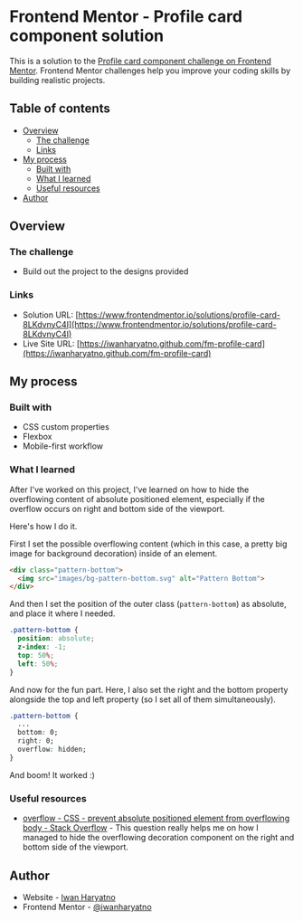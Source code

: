 # Frontend Mentor - Profile card component solution

This is a solution to the [Profile card component challenge on Frontend Mentor](https://www.frontendmentor.io/challenges/profile-card-component-cfArpWshJ). Frontend Mentor challenges help you improve your coding skills by building realistic projects. 

## Table of contents

- [Overview](#overview)
  - [The challenge](#the-challenge)
  - [Links](#links)
- [My process](#my-process)
  - [Built with](#built-with)
  - [What I learned](#what-i-learned)
  - [Useful resources](#useful-resources)
- [Author](#author)

## Overview

### The challenge

- Build out the project to the designs provided

### Links

- Solution URL: [https://www.frontendmentor.io/solutions/profile-card-8LKdvnyC4I](https://www.frontendmentor.io/solutions/profile-card-8LKdvnyC4I)
- Live Site URL: [https://iwanharyatno.github.com/fm-profile-card](https://iwanharyatno.github.com/fm-profile-card)

## My process

### Built with

- CSS custom properties
- Flexbox
- Mobile-first workflow

### What I learned

After I've worked on this project, I've learned on how to hide the overflowing content of absolute positioned element, especially if the overflow occurs on right and bottom side of the viewport.

Here's how I do it.

First I set the possible overflowing content (which in this case, a pretty big image for background decoration) inside of an element.
```html
<div class="pattern-bottom">
  <img src="images/bg-pattern-bottom.svg" alt="Pattern Bottom">
</div>
```

And then I set the position of the outer class (`pattern-bottom`) as absolute, and place it where I needed.
```css
.pattern-bottom {
  position: absolute;
  z-index: -1;
  top: 50%;
  left: 50%;
}
```

And now for the fun part.  Here, I also set the right and the bottom property alongside the top and left property (so I set all of them simultaneously).
```css
.pattern-bottom {
  ...
  bottom: 0;
  right: 0;
  overflow: hidden;
}
```

And boom! It worked :)

### Useful resources

- [overflow - CSS - prevent absolute positioned element from overflowing body - Stack Overflow](https://stackoverflow.com/questions/9933092/css-prevent-absolute-positioned-element-from-overflowing-body) - This question really helps me on how I managed to hide the overflowing decoration component on the right and bottom side of the viewport.

## Author

- Website - [Iwan Haryatno](https://iwanharyatno.github.io)
- Frontend Mentor - [@iwanharyatno](https://www.frontendmentor.io/profile/iwanharyatno)
